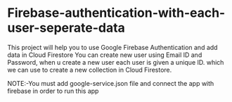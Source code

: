 # Firebase-authentication-with-each-user-seperate-data
This project will help you to use Google Firebase Authentication and add data in Cloud Firestore
You can create new user using Email ID and Password, when u create a new user each user is given a unique ID.
which we can use to create a new collection in Cloud Firestore.

NOTE:-You must add google-service.json file and connect the app with firebase in order to run this app

